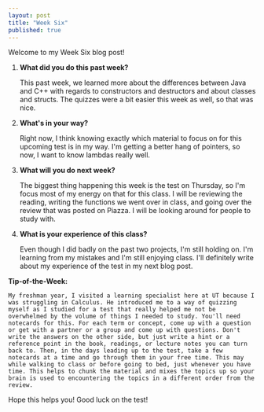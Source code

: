 ```yaml
---
layout: post
title: "Week Six"
published: true
---
```

Welcome to my Week Six blog post!

1. **What did you do this past week?**

	This past week, we learned more about the differences between Java and C++ with regards to constructors and destructors and about classes and structs. The quizzes were a bit easier this week as well, so that was nice. 
 
2. **What's in your way?**
	
	Right now, I think knowing exactly which material to focus on for this upcoming test is in my way. I'm getting a better hang of pointers, so now, I want to know lambdas really well. 
    
3. **What will you do next week?**

	The biggest thing happening this week is the test on Thursday, so I'm focus most of my energy on that for this class. I will be reviewing the reading, writing the functions we went over in class, and going over the review that was posted on Piazza. I will be looking around for people to study with.
    
4. **What is your experience of this class?**

    Even though I did badly on the past two projects, I'm still holding on. I'm learning from my mistakes and I'm still enjoying class. I'll definitely write about my experience of the test in my next blog post. 
  
**Tip-of-the-Week:**

	My freshman year, I visited a learning specialist here at UT because I was struggling in Calculus. He introduced me to a way of quizzing myself as I studied for a test that really helped me not be overwhelmed by the volume of things I needed to study. You'll need notecards for this. For each term or concept, come up with a question or get with a partner or a group and come up with questions. Don't write the answers on the other side, but just write a hint or a reference point in the book, readings, or lecture notes you can turn back to. Then, in the days leading up to the test, take a few notecards at a time and go through them in your free time. This may while walking to class or before going to bed, just whenever you have time. This helps to chunk the material and mixes the topics up so your brain is used to encountering the topics in a different order from the review.
  
Hope this helps you! Good luck on the test!
